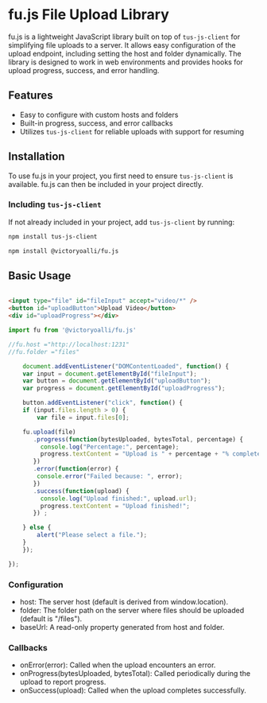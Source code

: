 # fu.js File Upload Library

fu.js is a lightweight JavaScript library built on top of `tus-js-client` for simplifying file uploads to a server. It allows easy configuration of the upload endpoint, including setting the host and folder dynamically. The library is designed to work in web environments and provides hooks for upload progress, success, and error handling.

## Features

- Easy to configure with custom hosts and folders
- Built-in progress, success, and error callbacks
- Utilizes `tus-js-client` for reliable uploads with support for resuming

## Installation

To use fu.js in your project, you first need to ensure `tus-js-client` is available. fu.js can then be included in your project directly.

### Including `tus-js-client`

If not already included in your project, add `tus-js-client` by running:

```bash
npm install tus-js-client
```

```bash
npm install @victoryoalli/fu.js
```

## Basic Usage

```html

<input type="file" id="fileInput" accept="video/*" />
<button id="uploadButton">Upload Video</button>
<div id="uploadProgress"></div>
```

```js
import fu from '@victoryoalli/fu.js'

//fu.host ="http://localhost:1231"
//fu.folder ="files"

    document.addEventListener("DOMContentLoaded", function() {
    var input = document.getElementById("fileInput");
    var button = document.getElementById("uploadButton");
    var progress = document.getElementById("uploadProgress");

    button.addEventListener("click", function() {
    if (input.files.length > 0) {
        var file = input.files[0];

    fu.upload(file)
       .progress(function(bytesUploaded, bytesTotal, percentage) {
         console.log("Percentage:", percentage);
         progress.textContent = "Upload is " + percentage + "% complete";
       })
       .error(function(error) {
        console.error("Failed because: ", error);
       })
       .success(function(upload) {
         console.log("Upload finished:", upload.url);
         progress.textContent = "Upload finished!";
       }) ;

    } else {
        alert("Please select a file.");
    }
    });

});

```

### Configuration

* host: The server host (default is derived from window.location).
* folder: The folder path on the server where files should be uploaded (default is "/files").
* baseUrl: A read-only property generated from host and folder.

### Callbacks

* onError(error): Called when the upload encounters an error.
* onProgress(bytesUploaded, bytesTotal): Called periodically during the upload to report progress.
* onSuccess(upload): Called when the upload completes successfully.
